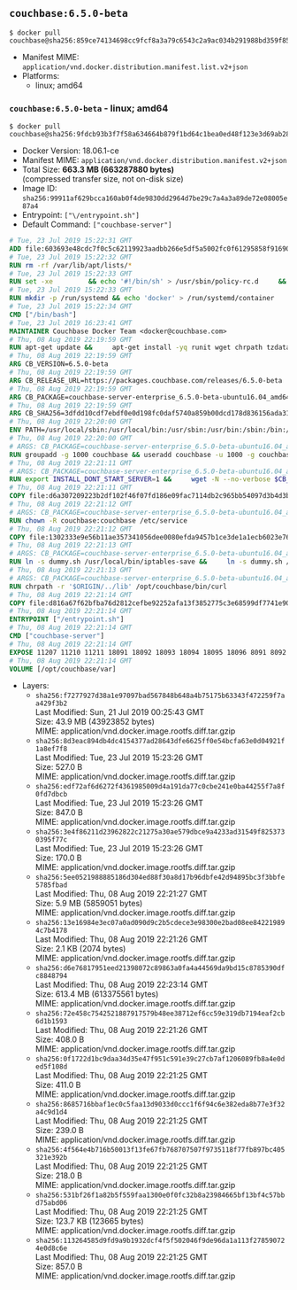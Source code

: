 ## `couchbase:6.5.0-beta`

```console
$ docker pull couchbase@sha256:859ce74134698cc9fcf8a3a79c6543c2a9ac034b291988bd359f85de199eb9e2
```

-	Manifest MIME: `application/vnd.docker.distribution.manifest.list.v2+json`
-	Platforms:
	-	linux; amd64

### `couchbase:6.5.0-beta` - linux; amd64

```console
$ docker pull couchbase@sha256:9fdcb93b3f7f58a634664b879f1bd64c1bea0ed48f123e3d69ab288db6fa6b05
```

-	Docker Version: 18.06.1-ce
-	Manifest MIME: `application/vnd.docker.distribution.manifest.v2+json`
-	Total Size: **663.3 MB (663287880 bytes)**  
	(compressed transfer size, not on-disk size)
-	Image ID: `sha256:99911af629bcca160ab0f4de9830dd2964d7be29c7a4a3a89de72e08005e87a4`
-	Entrypoint: `["\/entrypoint.sh"]`
-	Default Command: `["couchbase-server"]`

```dockerfile
# Tue, 23 Jul 2019 15:22:31 GMT
ADD file:603693e48cdc7f0c5c62119923aadbb266e5df5a5002fc0f61295858f91690e8 in / 
# Tue, 23 Jul 2019 15:22:32 GMT
RUN rm -rf /var/lib/apt/lists/*
# Tue, 23 Jul 2019 15:22:33 GMT
RUN set -xe 		&& echo '#!/bin/sh' > /usr/sbin/policy-rc.d 	&& echo 'exit 101' >> /usr/sbin/policy-rc.d 	&& chmod +x /usr/sbin/policy-rc.d 		&& dpkg-divert --local --rename --add /sbin/initctl 	&& cp -a /usr/sbin/policy-rc.d /sbin/initctl 	&& sed -i 's/^exit.*/exit 0/' /sbin/initctl 		&& echo 'force-unsafe-io' > /etc/dpkg/dpkg.cfg.d/docker-apt-speedup 		&& echo 'DPkg::Post-Invoke { "rm -f /var/cache/apt/archives/*.deb /var/cache/apt/archives/partial/*.deb /var/cache/apt/*.bin || true"; };' > /etc/apt/apt.conf.d/docker-clean 	&& echo 'APT::Update::Post-Invoke { "rm -f /var/cache/apt/archives/*.deb /var/cache/apt/archives/partial/*.deb /var/cache/apt/*.bin || true"; };' >> /etc/apt/apt.conf.d/docker-clean 	&& echo 'Dir::Cache::pkgcache ""; Dir::Cache::srcpkgcache "";' >> /etc/apt/apt.conf.d/docker-clean 		&& echo 'Acquire::Languages "none";' > /etc/apt/apt.conf.d/docker-no-languages 		&& echo 'Acquire::GzipIndexes "true"; Acquire::CompressionTypes::Order:: "gz";' > /etc/apt/apt.conf.d/docker-gzip-indexes 		&& echo 'Apt::AutoRemove::SuggestsImportant "false";' > /etc/apt/apt.conf.d/docker-autoremove-suggests
# Tue, 23 Jul 2019 15:22:33 GMT
RUN mkdir -p /run/systemd && echo 'docker' > /run/systemd/container
# Tue, 23 Jul 2019 15:22:34 GMT
CMD ["/bin/bash"]
# Tue, 23 Jul 2019 16:23:41 GMT
MAINTAINER Couchbase Docker Team <docker@couchbase.com>
# Thu, 08 Aug 2019 22:19:59 GMT
RUN apt-get update &&     apt-get install -yq runit wget chrpath tzdata     lsof lshw sysstat net-tools numactl bzip2 &&     apt-get autoremove && apt-get clean &&     rm -rf /var/lib/apt/lists/* /tmp/* /var/tmp/*
# Thu, 08 Aug 2019 22:19:59 GMT
ARG CB_VERSION=6.5.0-beta
# Thu, 08 Aug 2019 22:19:59 GMT
ARG CB_RELEASE_URL=https://packages.couchbase.com/releases/6.5.0-beta
# Thu, 08 Aug 2019 22:19:59 GMT
ARG CB_PACKAGE=couchbase-server-enterprise_6.5.0-beta-ubuntu16.04_amd64.deb
# Thu, 08 Aug 2019 22:19:59 GMT
ARG CB_SHA256=3dfdd10cdf7ebdf0e0d198fc0daf5740a859b00dcd178d836156ada31a7239e4
# Thu, 08 Aug 2019 22:20:00 GMT
ENV PATH=/usr/local/sbin:/usr/local/bin:/usr/sbin:/usr/bin:/sbin:/bin:/opt/couchbase/bin:/opt/couchbase/bin/tools:/opt/couchbase/bin/install
# Thu, 08 Aug 2019 22:20:00 GMT
# ARGS: CB_PACKAGE=couchbase-server-enterprise_6.5.0-beta-ubuntu16.04_amd64.deb CB_RELEASE_URL=https://packages.couchbase.com/releases/6.5.0-beta CB_SHA256=3dfdd10cdf7ebdf0e0d198fc0daf5740a859b00dcd178d836156ada31a7239e4 CB_VERSION=6.5.0-beta
RUN groupadd -g 1000 couchbase && useradd couchbase -u 1000 -g couchbase -M
# Thu, 08 Aug 2019 22:21:11 GMT
# ARGS: CB_PACKAGE=couchbase-server-enterprise_6.5.0-beta-ubuntu16.04_amd64.deb CB_RELEASE_URL=https://packages.couchbase.com/releases/6.5.0-beta CB_SHA256=3dfdd10cdf7ebdf0e0d198fc0daf5740a859b00dcd178d836156ada31a7239e4 CB_VERSION=6.5.0-beta
RUN export INSTALL_DONT_START_SERVER=1 &&     wget -N --no-verbose $CB_RELEASE_URL/$CB_PACKAGE &&     echo "$CB_SHA256  $CB_PACKAGE" | sha256sum -c - &&     dpkg -i ./$CB_PACKAGE && rm -f ./$CB_PACKAGE
# Thu, 08 Aug 2019 22:21:11 GMT
COPY file:d6a307209223b2df102f46f07fd186e09fac7114db2c965bb54097d3b4d3b989 in /etc/service/couchbase-server/run 
# Thu, 08 Aug 2019 22:21:12 GMT
# ARGS: CB_PACKAGE=couchbase-server-enterprise_6.5.0-beta-ubuntu16.04_amd64.deb CB_RELEASE_URL=https://packages.couchbase.com/releases/6.5.0-beta CB_SHA256=3dfdd10cdf7ebdf0e0d198fc0daf5740a859b00dcd178d836156ada31a7239e4 CB_VERSION=6.5.0-beta
RUN chown -R couchbase:couchbase /etc/service
# Thu, 08 Aug 2019 22:21:12 GMT
COPY file:1302333e9e56b11ae357341056dee0080efda9457b1ce3de1a1ecb6023e760ae in /usr/local/bin/ 
# Thu, 08 Aug 2019 22:21:13 GMT
# ARGS: CB_PACKAGE=couchbase-server-enterprise_6.5.0-beta-ubuntu16.04_amd64.deb CB_RELEASE_URL=https://packages.couchbase.com/releases/6.5.0-beta CB_SHA256=3dfdd10cdf7ebdf0e0d198fc0daf5740a859b00dcd178d836156ada31a7239e4 CB_VERSION=6.5.0-beta
RUN ln -s dummy.sh /usr/local/bin/iptables-save &&     ln -s dummy.sh /usr/local/bin/lvdisplay &&     ln -s dummy.sh /usr/local/bin/vgdisplay &&     ln -s dummy.sh /usr/local/bin/pvdisplay
# Thu, 08 Aug 2019 22:21:13 GMT
# ARGS: CB_PACKAGE=couchbase-server-enterprise_6.5.0-beta-ubuntu16.04_amd64.deb CB_RELEASE_URL=https://packages.couchbase.com/releases/6.5.0-beta CB_SHA256=3dfdd10cdf7ebdf0e0d198fc0daf5740a859b00dcd178d836156ada31a7239e4 CB_VERSION=6.5.0-beta
RUN chrpath -r '$ORIGIN/../lib' /opt/couchbase/bin/curl
# Thu, 08 Aug 2019 22:21:14 GMT
COPY file:d816a67f62bfba76d2812cefbe92252afa13f3852775c3e68599df7741e90cb7 in / 
# Thu, 08 Aug 2019 22:21:14 GMT
ENTRYPOINT ["/entrypoint.sh"]
# Thu, 08 Aug 2019 22:21:14 GMT
CMD ["couchbase-server"]
# Thu, 08 Aug 2019 22:21:14 GMT
EXPOSE 11207 11210 11211 18091 18092 18093 18094 18095 18096 8091 8092 8093 8094 8095 8096
# Thu, 08 Aug 2019 22:21:14 GMT
VOLUME [/opt/couchbase/var]
```

-	Layers:
	-	`sha256:f7277927d38a1e97097bad567848b648a4b75175b63343f472259f7aa429f3b2`  
		Last Modified: Sun, 21 Jul 2019 00:25:43 GMT  
		Size: 43.9 MB (43923852 bytes)  
		MIME: application/vnd.docker.image.rootfs.diff.tar.gzip
	-	`sha256:8d3eac894db4dc4154377ad28643dfe6625ff0e54bcfa63e0d04921f1a8ef7f8`  
		Last Modified: Tue, 23 Jul 2019 15:23:26 GMT  
		Size: 527.0 B  
		MIME: application/vnd.docker.image.rootfs.diff.tar.gzip
	-	`sha256:edf72af6d6272f4361985009d4a191da77c0cbe241e0ba44255f7a8f0fd7dbcb`  
		Last Modified: Tue, 23 Jul 2019 15:23:26 GMT  
		Size: 847.0 B  
		MIME: application/vnd.docker.image.rootfs.diff.tar.gzip
	-	`sha256:3e4f86211d23962822c21275a30ae579dbce9a4233ad31549f8253730395f77c`  
		Last Modified: Tue, 23 Jul 2019 15:23:26 GMT  
		Size: 170.0 B  
		MIME: application/vnd.docker.image.rootfs.diff.tar.gzip
	-	`sha256:5ee0521988885186d304ed88f30a8d17b96dbfe42d94895bc3f3bbfe5785fbad`  
		Last Modified: Thu, 08 Aug 2019 22:21:27 GMT  
		Size: 5.9 MB (5859051 bytes)  
		MIME: application/vnd.docker.image.rootfs.diff.tar.gzip
	-	`sha256:13e16984e3ec07a0ad090d9c2b5cdece3e98300e2bad08ee842219894c7b4178`  
		Last Modified: Thu, 08 Aug 2019 22:21:26 GMT  
		Size: 2.1 KB (2074 bytes)  
		MIME: application/vnd.docker.image.rootfs.diff.tar.gzip
	-	`sha256:d6e76817951eed21398072c89863a0fa4a44569da9bd15c8785390dfc8848794`  
		Last Modified: Thu, 08 Aug 2019 22:23:14 GMT  
		Size: 613.4 MB (613375561 bytes)  
		MIME: application/vnd.docker.image.rootfs.diff.tar.gzip
	-	`sha256:72e458c7542521887917579b48ee38712ef6cc59e319db7194eaf2cb6d1b1593`  
		Last Modified: Thu, 08 Aug 2019 22:21:26 GMT  
		Size: 408.0 B  
		MIME: application/vnd.docker.image.rootfs.diff.tar.gzip
	-	`sha256:0f1722d1bc9daa34d35e47f951c591e39c27cb7af1206089fb8a4e0ded5f108d`  
		Last Modified: Thu, 08 Aug 2019 22:21:25 GMT  
		Size: 411.0 B  
		MIME: application/vnd.docker.image.rootfs.diff.tar.gzip
	-	`sha256:8685716bbaf1ec0c5faa13d9033d0ccc1f6f94c6e382eda8b77e3f32a4c9d1d4`  
		Last Modified: Thu, 08 Aug 2019 22:21:25 GMT  
		Size: 239.0 B  
		MIME: application/vnd.docker.image.rootfs.diff.tar.gzip
	-	`sha256:4f564e4b716b50013f13fe67fb768707507f9735118f77fb897bc405321e392b`  
		Last Modified: Thu, 08 Aug 2019 22:21:25 GMT  
		Size: 218.0 B  
		MIME: application/vnd.docker.image.rootfs.diff.tar.gzip
	-	`sha256:531bf26f1a82b5f559faa1300e0f0fc32b8a23984665bf13bf4c57bbd75abd06`  
		Last Modified: Thu, 08 Aug 2019 22:21:25 GMT  
		Size: 123.7 KB (123665 bytes)  
		MIME: application/vnd.docker.image.rootfs.diff.tar.gzip
	-	`sha256:113264585d9fd9a9b1932dcf4f5f502046f9de96da1a113f278590724e0d8c6e`  
		Last Modified: Thu, 08 Aug 2019 22:21:25 GMT  
		Size: 857.0 B  
		MIME: application/vnd.docker.image.rootfs.diff.tar.gzip
